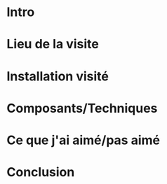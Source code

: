 # Intro
# Lieu de la visite
# Installation visité
# Composants/Techniques
# Ce que j'ai aimé/pas aimé
# Conclusion
